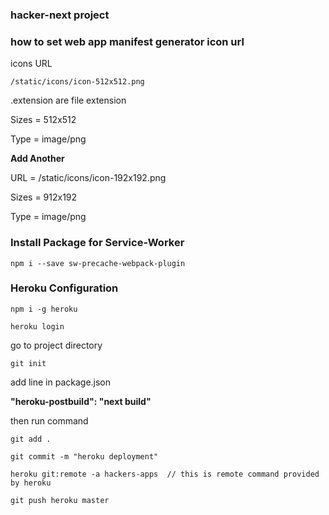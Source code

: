 ### hacker-next project

### how to set web app manifest generator icon url

icons URL

```
/static/icons/icon-512x512.png
```

.extension are file extension

Sizes = 512x512

Type = image/png

<b>Add Another</b>

URL = /static/icons/icon-192x192.png

Sizes = 912x192

Type = image/png

### Install Package for Service-Worker

```
npm i --save sw-precache-webpack-plugin
```

### Heroku Configuration

```
npm i -g heroku

heroku login
```

go to project directory

```
git init
```

add line in package.json

<b>"heroku-postbuild": "next build"</b>

then run command

```
git add .

git commit -m "heroku deployment"

heroku git:remote -a hackers-apps  // this is remote command provided by heroku

git push heroku master
```
